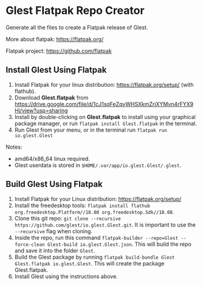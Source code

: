 Glest Flatpak Repo Creator
=================================

Generate all the files to create a Flatpak release of Glest.

More about flatpak: https://flatpak.org/

Flatpak project: https://github.com/flatpak

## Install Glest Using Flatpak

1. Install Flatpak for your linux distribution: https://flatpak.org/setup/ (with flathub).
2. Download **Glest.flatpak** from https://drive.google.com/file/d/1cJ1sqFeZqyWHSXkmZrjXYMvn4rFYX9Hj/view?usp=sharing
3. Install by double-clicking on **Glest.flatpak** to install using your graphical package manager, or run `flatpak install Glest.flatpak` in the terminal.
4. Run Glest from your menu, or in the terminal run `flatpak run io.glest.Glest`

Notes:
* amd64/x86_64 linux required.
* Glest userdata is stored in `$HOME/.var/app/io.glest.Glest/.glest`.

## Build Glest Using Flatpak

1. Install Flatpak for your Linux distribution: https://flatpak.org/setup/
2. Install the freedesktop tools: `flatpak install flathub org.freedesktop.Platform//18.08 org.freedesktop.Sdk//18.08`.
3. Clone this git repo: `git clone --recursive https://github.com/glest/io.glest.Glest.git`. It is important to use the `--recursive` flag when cloning.
4. Inside the repo, run this command `flatpak-builder --repo=Glest --force-clean Glest-build io.glest.Glest.json`. This will build the repo and save it into the folder `Glest`.
5. Build the Glest package by running `flatpak build-bundle Glest Glest.flatpak io.glest.Glest`. This will create the package Glest.flatpak.
6. Install Glest using the instructions above.
